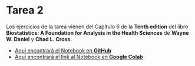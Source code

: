 # Tarea 2
Los ejercicios de la tarea vienen del Capítulo 6 de la __Tenth edition__ del libro __Biostatistics: A Foundation for Analysis in the Health Sciences__ de __Wayne W. Daniel__ y __Chad L. Cross__.

- [Aquí encontrará el Notebook en __GitHub__](/EA_tarea_2.ipynb)
- [Aquí encontrará el link al Notebook en __Google Colab__](https://colab.research.google.com/drive/1iX1eyJvYuRue040j1_ALdq5dJlSdE20w?usp=sharing)

